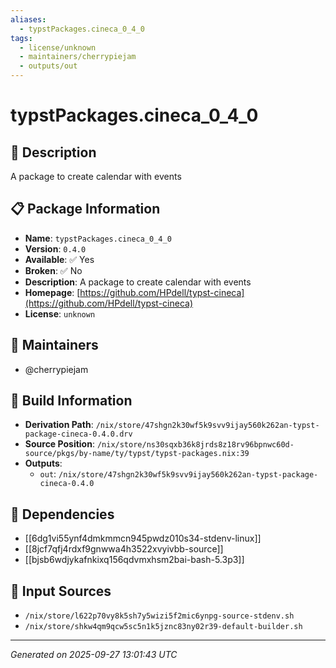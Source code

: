 ```yaml
---
aliases:
  - typstPackages.cineca_0_4_0
tags:
  - license/unknown
  - maintainers/cherrypiejam
  - outputs/out
---
```


# typstPackages.cineca_0_4_0

## 📝 Description

A package to create calendar with events

## 📋 Package Information

- **Name**: `typstPackages.cineca_0_4_0`
- **Version**: `0.4.0`
- **Available**: ✅ Yes
- **Broken**: ✅ No
- **Description**: A package to create calendar with events
- **Homepage**: [https://github.com/HPdell/typst-cineca](https://github.com/HPdell/typst-cineca)
- **License**: `unknown`
## 👥 Maintainers

- @cherrypiejam


## 🔧 Build Information

- **Derivation Path**: `/nix/store/47shgn2k30wf5k9svv9ijay560k262an-typst-package-cineca-0.4.0.drv`
- **Source Position**: `/nix/store/ns30sqxb36k8jrds8z18rv96bpnwc60d-source/pkgs/by-name/ty/typst/typst-packages.nix:39`
- **Outputs**:
  - `out`:  `/nix/store/47shgn2k30wf5k9svv9ijay560k262an-typst-package-cineca-0.4.0`

## 🔗 Dependencies

- [[6dg1vi55ynf4dmkmmcn945pwdz010s34-stdenv-linux]]
- [[8jcf7qfj4rdxf9gnwwa4h3522xvyivbb-source]]
- [[bjsb6wdjykafnkixq156qdvmxhsm2bai-bash-5.3p3]]

## 📁 Input Sources

- `/nix/store/l622p70vy8k5sh7y5wizi5f2mic6ynpg-source-stdenv.sh`
- `/nix/store/shkw4qm9qcw5sc5n1k5jznc83ny02r39-default-builder.sh`

---
*Generated on 2025-09-27 13:01:43 UTC*
